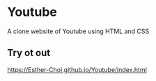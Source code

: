 # Youtube
A clone website of Youtube using HTML and CSS

## Try ot out
https://Esther-Choi.github.io/Youtube/index.html
